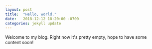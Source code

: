 ```yaml
---
layout: post
title:  "Hello, world."
date:   2018-12-12 18:20:00 -0700
categories: jekyll update
---
```

Welcome to my blog. Right now it's pretty empty, hope to have some content soon!
